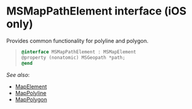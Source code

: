 
# MSMapPathElement interface (iOS only)

Provides common functionality for polyline and polygon.

> ``` objectivec
> @interface MSMapPathElement : MSMapElement
> @property (nonatomic) MSGeopath *path;
> @end
> ```

_See also_:

* [MapElement](../MapElement.md)
* [MapPolyline](../MapPolyline.md)
* [MapPolygon](../MapPolygon.md)
